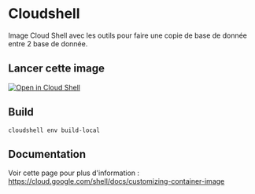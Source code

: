 # Cloudshell

Image Cloud Shell avec les outils pour faire une copie de base de donnée entre 2 base de donnée.

## Lancer cette image 

[![Open in Cloud Shell](https://gstatic.com/cloudssh/images/open-btn.svg)](https://shell.cloud.google.com/cloudshell/editor?cloudshell_git_repo=https://github.com/Zenika-ICES/cloudshell&cloudshell_image=europe-west3-docker.pkg.dev/admin-etudiants/cloudshell/cloudshell)

## Build

```
cloudshell env build-local
```

## Documentation

Voir cette page pour plus d'information : https://cloud.google.com/shell/docs/customizing-container-image

